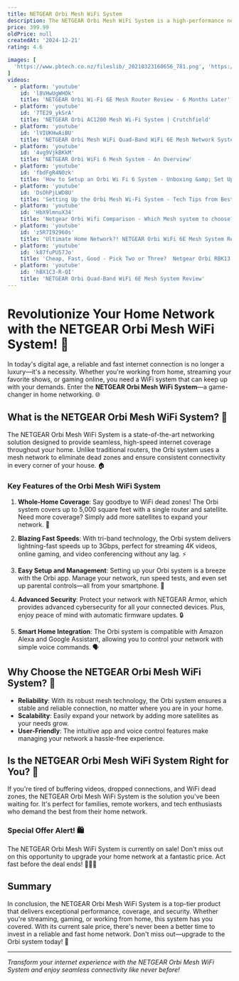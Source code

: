 ```yaml
---
title: NETGEAR Orbi Mesh WiFi System
description: The NETGEAR Orbi Mesh WiFi System is a high-performance networking solution designed to provide seamless and reliable wireless internet coverage throughout your home or office. It consists of a main router and one or more satellite units that work together to create a single, unified network, eliminating dead zones and ensuring strong WiFi signals in every corner. The system supports high-speed internet connections and is capable of handling multiple devices simultaneously, making it ideal for streaming, gaming, and smart home devices. With easy setup and management through a user-friendly app, the Orbi Mesh WiFi System offers advanced features such as parental controls, guest networks, and robust security options to protect your network.
price: 399.99
oldPrice: null
createdAt: '2024-12-21'
rating: 4.6

images: [
  'https://www.pbtech.co.nz/fileslib/_20210323160656_781.png', 'https://static.ffx.io/images/$zoom_0.136,$multiply_0.5855,$ratio_1.776846,$width_1059,$x_0,$y_109/t_crop_custom/q_86,f_auto/bb769953ca78d812f7858eff09a7454fc56c71f7', 'https://s.yimg.com/uu/api/res/1.2/J7vcgPda4MQ7Mm_0XQH3kQ--~B/Zmk9c3RyaW07aD03MjA7dz0xMjgwO2FwcGlkPXl0YWNoeW9u/https://s.yimg.com/os/creatr-uploaded-images/2023-06/ff37d980-1037-11ee-b12b-ee9f361810a9', 'https://www.netgear.com/media/RBK752_video_tmb_tcm148-122807.jpg', 'https://imageio.forbes.com/specials-images/imageserve/632c75f1523d850a527d2c25/Orbi-860-Series-Lifestyle/960x0.jpg?format=jpg&width=960', 'https://www.pbtech.co.nz/imgprod/N/R/NRENGR6150__1.jpg', 'https://cdn.mos.cms.futurecdn.net/Q6oFX3krP9u8oiAE9meQSK-415-80.jpg', 'https://i5.walmartimages.com/asr/ed21e316-a5c6-46bb-a001-d41baa410680.affb38bb79ede422f7d70837124ed29b.jpeg', 'https://cdn.eftm.com/wp-content/uploads/2017/01/DSC06391.jpg', 'https://www.noelleeming.co.nz/dw/image/v2/BDMG_PRD/on/demandware.static/-/Sites-nlg-master-catalog/default/dw9d3c0e44/images/hi-res/2B/76/N203982_1.jpg?sw=765&sh=765', 'https://i5.walmartimages.com/asr/ef578fb3-87dc-467f-b9c0-299f593bfab1.90dc67c4cb3f2ad470a0e6d1b2ee4be5.jpeg?odnHeight=768&odnWidth=768&odnBg=FFFFFF', 'https://www.adorama.com/images/Large/NESXS801NAS_1.jpg', 'https://zitseng.com/uploads/2020/12/DSC05751-600x400.jpg', 'https://i0.wp.com/dongknows.com/wp-content/uploads/Netgear-Orbi-770-Series-the-RBE773-includes-a-router-and-two-sallites.jpg?ssl=1', 'https://microless.com/cdn/products/03b13a92941b4c4fdb677fe75efe6afd-hi.jpg', 'https://cdn.mos.cms.futurecdn.net/7xgQAQCwYUkrsmS7zuQwe7.jpg', 'https://lookaside.fbsbx.com/lookaside/crawler/media/?media_id=974453584161105&get_thumbnail=1', 'https://cdn.hachi.tech/assets/images/product_images/0606449161892_Y3jmYHtG7XWpMHp2Gbqe6aWLjttrJxeudlNfbKh5.jpg', 'https://www.netgear.com/cid/fit/1024x633/to/jpg/https/www.netgear.com/media/RBK13_productcarousel_1_tcm148-98476.png', 'https://www.pcguide.com/wp-content/uploads/2024/05/Netgear-Orbi-RBKE963B-WiFi-6E-Mesh-router-system-in-front-of-box-source-PCGuide.jpg', 'https://c8.alamy.com/comp/2JRJDNF/winneconne-wi-20-august-2022-a-package-of-netgear-orbi-axe11000-rbke963-the-ulitmate-in-smart-home-wifi-quad-band-mesh-wifi-system-on-an-isolated-2JRJDNF.jpg', 'https://www.itstore.ae/wp-content/uploads/2021/04/NG-ORBI-RBK30-100UKS-1.jpg', 'https://www.zdnet.com/a/img/resize/1f28cdfae6e787f79baddb2808050627c46f4a43/2021/10/18/c70cab1b-adc2-4bd5-848d-29bbf3da7b5a/netgear-orbi-wifi-6e-rbke963-main.jpg?auto=webp&width=1280', 'https://image.coolblue.nl/max/500x500/products/1769108', 'https://i.etsystatic.com/43435437/r/il/0c8be2/6355956500/il_300x300.6355956500_2edn.jpg', 'https://tpucdn.com/review/netgear-orbi-rbk863s-wifi-6-mesh-system/images/title.jpg', 'https://cdn11.bigcommerce.com/s-b9xom8/images/stencil/1280x1280/products/22191/24881/e4b1751d-4cc9-44f1-b245-c11a218983cd__37899.1682019052.jpg?c=2', 'https://www.the-ambient.com/wp-content/uploads/sites/2/2021/12/netgear-orbi-nbr752-router-1648807526-ohIW-column-width-inline.jpg', 'https://i5.walmartimages.com/seo/NETGEAR-Orbi-Whole-Home-WiFi-System-Add-up-to-1-500-sq-ft-AC2200-Tri-Band-WiFi-Coverage-RBW30-Add-on-Wall-Plug-Satellite_088a56e5-d53d-454c-9e3b-71030f79e4c2.ee56fba046a17cef4d7280e29168b8be.png', 'https://robbreport.com/wp-content/uploads/2023/04/RBRE960_RBRE960B_combo_1-1.png?w=300', 'https://i.insider.com/58471a02e02ba71c008b7c1f?width=800&format=jpeg&auto=webp', 'https://helios-i.mashable.com/imagery/articles/00FtndGjsHfPO95iDOP9TIC/hero-image.fill.size_1200x900.v1728056140.png', 'https://static1.anpoimages.com/wordpress/wp-content/uploads/2020/04/IMG_20200401_100636.png', 'https://www.noelleeming.co.nz/dw/image/v2/BDMG_PRD/on/demandware.static/-/Sites-nlg-master-catalog/default/dwc530e131/images/hi-res/2B/76/N203982_2.jpg?sw=765&sh=765', 'https://lookaside.fbsbx.com/lookaside/crawler/media/?media_id=439863538438890', 'https://lookaside.instagram.com/seo/google_widget/crawler/?media_id=3463479121485620112', 'https://i.ebayimg.com/images/g/wNoAAOSwLsJmTkgY/s-l1200.jpg', 'https://www.highspeedinternet.com/app/uploads/2024/08/hsi-router-review-featured-image-netgear-orbi-rbk853.webp', 'https://i.ebayimg.com/images/g/BhIAAOSw7kFmZsGw/s-l1200.jpg', 'https://preview.redd.it/4xb3mbctm3gd1.png?width=640&crop=smart&auto=webp&s=b13b51d7f937ab7b3f3453c90ddad659417d67bd', 'https://store.netgear.com/dw/image/v2/BDBV_PRD/on/demandware.static/-/Sites-netgear-master-catalog/default/dw8578db35/images/Transparent_Hero_Images/RBE773-2_productcarousel_hero_image.png?sw=400&sh=400', 'https://lookaside.fbsbx.com/lookaside/crawler/media/?media_id=7208367005931498&get_thumbnail=1', 'https://www.netgear.com/cid/fit/1024x633/https/www.netgear.com/media/CarouselSwimlaneImage1_tcm148-107038.jpg', 'https://i.pcmag.com/imagery/reviews/00XAvyBOnMeGzk5e6LRfzqy-2..v1569469959.jpg', 'https://imageio.forbes.com/specials-images/imageserve/638e4507eea1e1e99493c5c5/Netgear-Orbi-RK850/960x0.jpg?format=jpg&width=960', 'https://cdn.mos.cms.futurecdn.net/Q6oFX3krP9u8oiAE9meQSK-415-80.jpg', 'https://img.i-scmp.com/cdn-cgi/image/fit=contain,width=1024,format=auto/sites/default/files/d8/images/methode/2020/01/29/69fbe3d4-3e76-11ea-a16e-39b824591591_972x_184122.jpg', 'https://microless.com/cdn/products/50473865ca9c7d25b1b1d4938272a67c-hi.jpg', 'https://lookaside.instagram.com/seo/google_widget/crawler/?media_id=3444353726981838170', 'https://www.trustedreviews.com/wp-content/uploads/sites/54/2016/11/netgear-orbi-11-920x518.jpg', 'https://photos-us.bazaarvoice.com/photo/2/cGhvdG86bmV0Z2Vhcg/dbb7824a-4af3-5977-b94b-583dc2fcdaa3', 'https://www.the-ambient.com/wp-content/uploads/sites/2/2024/09/Netgear-Orbi-970-router-Ethernet-ports-copy.jpg', 'https://images.officeworks.com.au/api/2/img/https://img.youtube.com/vi/MApi5cdwXS0/hqdefault.jpg/resize?size=600&auth=MjA5OTcwODkwMg__', 'https://www.technewsworld.com/wp-content/uploads/sites/3/2024/02/Netgear-Orbi-RBE973.jpg', 'https://cdn.mos.cms.futurecdn.net/QNWxvTZ6xF4wDUVjBniL3A-1200-80.jpg', 'https://i.pcmag.com/imagery/reviews/03d77ipwFT7PZU6dW6X8yh7-1..v1726503495.jpg', 'https://img.lazcdn.com/g/p/a58dc6e4bb5a313bfccb88b01d44a10a.jpg_720x720q80.jpg', 'https://i5.walmartimages.com/asr/9ffe4c67-38f0-4141-958d-2c6e8fed5b3d_2.0a7acf80d6e4cc8fbe3e2c7413df53a8.jpeg?odnHeight=768&odnWidth=768&odnBg=FFFFFF', 'https://hnau.imgix.net/media/catalog/product/9/7/970x600-final-02-2021_1_1.jpg?auto=compress&auto=format&fill-color=FFFFFF&fit=fill&fill=solid&w=496&h=279', 'https://lookaside.fbsbx.com/lookaside/crawler/media/?media_id=3882562252012553&get_thumbnail=1', 'https://s.yimg.com/ny/api/res/1.2/9EzYnNqO8TOzxXma_3aVUQ--/YXBwaWQ9aGlnaGxhbmRlcjt3PTk2MDtoPTU0MA--/https://media.zenfs.com/en/toms_guide_826/45d29eb5476663e71f19d19a6112a9a3', 'https://www.devicedeal.com.au/assets/thumb/RBK863S-100APS.jpg?20230623113119', 'https://imageio.forbes.com/specials-images/imageserve/5e56c855765d4500072d417c/0x0.jpg?format=jpg&height=600&width=1200&fit=bounds', 'https://mms.businesswire.com/media/20200630005032/en/801604/5/RBK752-living-room-coffee-table.jpg', 'https://assets1.ignimgs.com/2018/07/25/orbi-blogroll-1532554926716_160w.jpg?crop=16:9&width=540', 'https://essentialinstall.com/wp-content/uploads/2024/09/download.png', 'https://image.coolblue.nl/1246x240/content/45f2b965db36bdea004cd3639a897f8e', 'https://cdn.magzter.com/1384979788/1650960897/articles/X5GHE5FC41651041192375/Netgear-Orbi-AXE11000-Mesh-WiFi-System.jpg', 'https://m.media-amazon.com/images/I/71XFt1BRwgL.jpg', 'https://static.independent.co.uk/2022/10/11/15/Mesh wifi copy.jpg', 'https://www.devicedeal.com.au/assets/full/RBK863S-100APS.jpg?20230623113119', 'https://dongknows.com/wp-content/uploads/2020/11/Orbi-RBK752-Label.jpg', 'https://www.the-ambient.com/wp-content/uploads/sites/2/2021/05/Best-Wi-Fi-Mesh-Systems.jpg', 'https://i.redd.it/9er1m4urviyc1.jpeg', 'https://www.3dcabin.co.uk/cdn/shop/files/3dcabin-network-black-rbk352-353-rbs350-security-wall-mount-for-netgear-orbi-ax1800-wifi-router-satellite-mesh-system-35521465319575_1024x1024.png?v=1722825798', 'https://cdn.eftm.com/wp-content/uploads/2024/08/Orbi-970-17-1280x640.jpg', 'https://i.ytimg.com/vi/q_2pH92E0EQ/maxresdefault.jpg', 'https://crdms.images.consumerreports.org/f_auto,w_600/prod/products/cr/models/415417-mesh-wifi-netgear-orbi-ax5400-mesh-wifi-6-system-3-pack-10041221.png', 'https://i.ebayimg.com/images/g/O4wAAOSwLMFlRVL6/s-l400.jpg', 'https://i.ytimg.com/vi/nbIKuBH2Vwk/hq720.jpg?sqp=-oaymwEhCK4FEIIDSFryq4qpAxMIARUAAAAAGAElAADIQj0AgKJD&rs=AOn4CLB6X9rzlnhFi3XuAVCRUmPe_ipwYQ'
]
videos: 
  - platform: 'youtube'
    id: 'l8VHwUgWHOk'
    title: 'NETGEAR Orbi Wi-Fi 6E Mesh Router Review - 6 Months Later'
  - platform: 'youtube'
    id: '7TE29_ykSrA'
    title: 'NETGEAR Orbi AC1200 Mesh Wi-Fi System | Crutchfield'
  - platform: 'youtube'
    id: 'lVIUKHwAiBU'
    title: 'NETGEAR Orbi Mesh WiFi Quad-Band WiFi 6E Mesh Network System'
  - platform: 'youtube'
    id: '4vg9VjkBKkM'
    title: 'NETGEAR Orbi WiFi 6 Mesh System - An Overview'
  - platform: 'youtube'
    id: 'fbdFgR4N0zk'
    title: 'How to Setup an Orbi Wi Fi 6 System - Unboxing &amp; Set Up'
  - platform: 'youtube'
    id: 'DsOhPjLWD8U'
    title: 'Setting Up the Orbi Mesh Wi-Fi System - Tech Tips from Best Buy'
  - platform: 'youtube'
    id: 'HbX9lmnuX34'
    title: 'Netgear Orbi Wifi Comparison - Which Mesh system to choose?'
  - platform: 'youtube'
    id: 'z5R7I92960s'
    title: 'Ultimate Home Network?! NETGEAR Orbi WiFi 6E Mesh System Review!'
  - platform: 'youtube'
    id: 'k87fuPU57Jo'
    title: 'Cheap, Fast, Good - Pick Two or Three?  Netgear Orbi RBK13 Mesh WiFi System Review'
  - platform: 'youtube'
    id: 'hBX1C3-R-QI'
    title: 'NETGEAR Orbi Quad-Band WiFi 6E Mesh System Review'
---
```


# Revolutionize Your Home Network with the NETGEAR Orbi Mesh WiFi System! 🚀

In today's digital age, a reliable and fast internet connection is no longer a luxury—it's a necessity. Whether you're working from home, streaming your favorite shows, or gaming online, you need a WiFi system that can keep up with your demands. Enter the **NETGEAR Orbi Mesh WiFi System**—a game-changer in home networking. 🌐

## What is the NETGEAR Orbi Mesh WiFi System? 🤔

The NETGEAR Orbi Mesh WiFi System is a state-of-the-art networking solution designed to provide seamless, high-speed internet coverage throughout your home. Unlike traditional routers, the Orbi system uses a mesh network to eliminate dead zones and ensure consistent connectivity in every corner of your house. 🏠

### Key Features of the Orbi Mesh WiFi System

1. **Whole-Home Coverage**: Say goodbye to WiFi dead zones! The Orbi system covers up to 5,000 square feet with a single router and satellite. Need more coverage? Simply add more satellites to expand your network. 📶

2. **Blazing Fast Speeds**: With tri-band technology, the Orbi system delivers lightning-fast speeds up to 3Gbps, perfect for streaming 4K videos, online gaming, and video conferencing without any lag. ⚡

3. **Easy Setup and Management**: Setting up your Orbi system is a breeze with the Orbi app. Manage your network, run speed tests, and even set up parental controls—all from your smartphone. 📱

4. **Advanced Security**: Protect your network with NETGEAR Armor, which provides advanced cybersecurity for all your connected devices. Plus, enjoy peace of mind with automatic firmware updates. 🔒

5. **Smart Home Integration**: The Orbi system is compatible with Amazon Alexa and Google Assistant, allowing you to control your network with simple voice commands. 🗣️

## Why Choose the NETGEAR Orbi Mesh WiFi System? 🤩

- **Reliability**: With its robust mesh technology, the Orbi system ensures a stable and reliable connection, no matter where you are in your home.
- **Scalability**: Easily expand your network by adding more satellites as your needs grow.
- **User-Friendly**: The intuitive app and voice control features make managing your network a hassle-free experience.

## Is the NETGEAR Orbi Mesh WiFi System Right for You? 🤔

If you're tired of buffering videos, dropped connections, and WiFi dead zones, the NETGEAR Orbi Mesh WiFi System is the solution you've been waiting for. It's perfect for families, remote workers, and tech enthusiasts who demand the best from their home network.

### **Special Offer Alert!** 🛍️

The NETGEAR Orbi Mesh WiFi System is currently on sale! Don't miss out on this opportunity to upgrade your home network at a fantastic price. Act fast before the deal ends! 🏃‍♂️💨

## Summary

In conclusion, the NETGEAR Orbi Mesh WiFi System is a top-tier product that delivers exceptional performance, coverage, and security. Whether you're streaming, gaming, or working from home, this system has you covered. With its current sale price, there's never been a better time to invest in a reliable and fast home network. Don't miss out—upgrade to the Orbi system today! 🎉

---

*Transform your internet experience with the NETGEAR Orbi Mesh WiFi System and enjoy seamless connectivity like never before!*